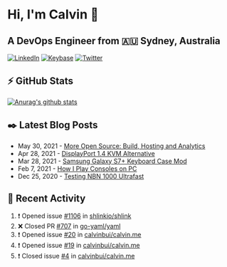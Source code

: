# Hi, I'm Calvin 🍭
## A DevOps Engineer from 🇦🇺 Sydney, Australia</h3>

[![LinkedIn](https://img.shields.io/badge/-c–bui-0077B5?style=flat-square&labelColor=0077B5&logo=LinkedIn&logoColor=white)](https://www.linkedin.com/in/c-bui/)
[![Keybase](https://img.shields.io/badge/-calvinbui-ff6f21?style=flat-square&labelColor=ff6f21&logo=Keybase&logoColor=white)](https://keybase.io/calvinbui)
[![Twitter](https://img.shields.io/badge/-ASAPCalvin-1DA1F2?style=flat-square&labelColor=1DA1F2&logo=Twitter&logoColor=white)](https://twitter.com/ASAPCalvin)

<!-- https://github.com/rishavanand/github-profilinator -->
## ⚡ GitHub Stats
[![Anurag's github stats](https://github-readme-stats.vercel.app/api?username=calvinbui&count_private=true&hide_title=true)](https://github.com/anuraghazra/github-readme-stats)

<!-- https://github.com/gautamkrishnar/blog-post-workflow -->
## ✒️ Latest Blog Posts

<!-- BLOG-POST-LIST:START -->
- May 30, 2021 - [More Open Source: Build, Hosting and Analytics](https://calvin.me/making-this-site-more-open-source)
- Apr 28, 2021 - [DisplayPort 1.4 KVM Alternative](https://calvin.me/displayport-1.4-kvm-alternative)
- Mar 28, 2021 - [Samsung Galaxy S7+ Keyboard Case Mod](https://calvin.me/samsung-galaxy-tab-s7-plus-keyboard-case-mod)
- Feb 7, 2021 - [How I Play Consoles on PC](https://calvin.me/how-i-play-consoles-on-pc)
- Dec 25, 2020 - [Testing NBN 1000 Ultrafast](https://calvin.me/testing-nbn-1000-ultrafast)

<!-- BLOG-POST-LIST:END -->

## 🏃‍ Recent Activity

<!--START_SECTION:activity-->
1. ❗️ Opened issue [#1106](https://github.com/shlinkio/shlink/issues/1106) in [shlinkio/shlink](https://github.com/shlinkio/shlink)
2. ❌ Closed PR [#707](https://github.com/go-yaml/yaml/pull/707) in [go-yaml/yaml](https://github.com/go-yaml/yaml)
3. ❗️ Opened issue [#20](https://github.com/calvinbui/calvin.me/issues/20) in [calvinbui/calvin.me](https://github.com/calvinbui/calvin.me)
4. ❗️ Opened issue [#19](https://github.com/calvinbui/calvin.me/issues/19) in [calvinbui/calvin.me](https://github.com/calvinbui/calvin.me)
5. ❗️ Closed issue [#4](https://github.com/calvinbui/calvin.me/issues/4) in [calvinbui/calvin.me](https://github.com/calvinbui/calvin.me)
<!--END_SECTION:activity-->
